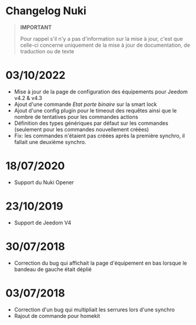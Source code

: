 # Changelog Nuki

>**IMPORTANT**
>
>Pour rappel s'il n'y a pas d'information sur la mise à jour, c'est que celle-ci concerne uniquement de la mise à jour de documentation, de traduction ou de texte

# 03/10/2022

- Mise à jour de la page de configuration des équipements pour Jeedom v4.2 & v4.3
- Ajout d'une commande *Etat porte binaire* sur la smart lock
- Ajout d'une config plugin pour le timeout des requêtes ainsi que le nombre de tentatives pour les commandes actions
- Définition des types génériques par défaut sur les commandes (seulement pour les commandes nouvellement créées)
- Fix: les commandes n'étaient pas créées après la première synchro, il fallait une deuxième synchro.

# 18/07/2020

- Support du Nuki Opener

# 23/10/2019

- Support de Jeedom V4

# 30/07/2018

- Correction du bug qui affichait la page d'équipement en bas lorsque le bandeau de gauche était déplié

# 03/07/2018

- Correction d'un bug qui multipliait les serrures lors d'une synchro
- Rajout de commande pour homekit
